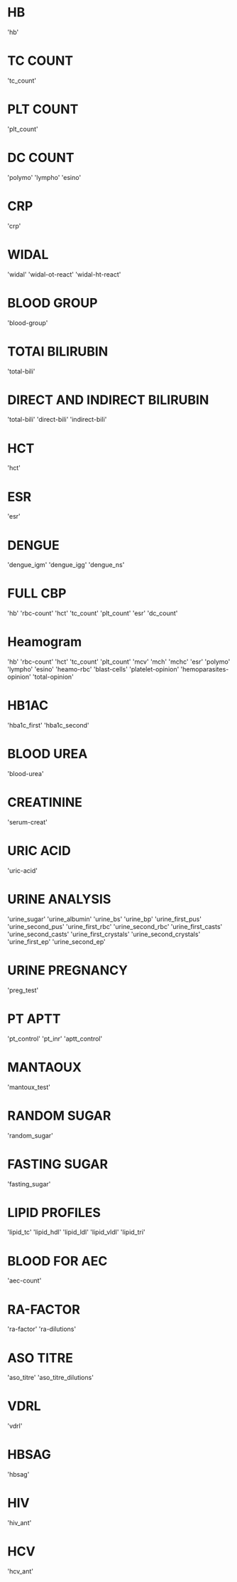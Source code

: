 # HB
'hb'

# TC COUNT
'tc_count'

# PLT COUNT
'plt_count'

# DC COUNT
'polymo'
'lympho'
'esino'

# CRP
'crp'

# WIDAL
'widal'
'widal-ot-react'
'widal-ht-react'

# BLOOD GROUP
'blood-group'

# TOTAl BILIRUBIN
'total-bili'

# DIRECT AND INDIRECT BILIRUBIN
'total-bili'
'direct-bili'
'indirect-bili'


# HCT 
'hct'

# ESR
'esr'

# DENGUE
'dengue_igm'
'dengue_igg'
'dengue_ns'


# FULL CBP
'hb'
'rbc-count'
'hct'
'tc_count'
'plt_count'
'esr'
'dc_count'


# Heamogram
'hb'
'rbc-count'
'hct'
'tc_count'
'plt_count'
'mcv'
'mch'
'mchc'
'esr'
'polymo'
'lympho'
'esino'
'heamo-rbc'
'blast-cells'
'platelet-opinion'
'hemoparasites-opinion'
'total-opinion'

# HB1AC
'hba1c_first'
'hba1c_second'

# BLOOD UREA
'blood-urea'

# CREATININE
'serum-creat'

# URIC ACID
'uric-acid'

# URINE ANALYSIS
'urine_sugar'
'urine_albumin'
'urine_bs'
'urine_bp'
'urine_first_pus'
'urine_second_pus'
'urine_first_rbc'
'urine_second_rbc'
'urine_first_casts'
'urine_second_casts'
'urine_first_crystals'
'urine_second_crystals'
'urine_first_ep'
'urine_second_ep'


# URINE PREGNANCY
'preg_test'

# PT APTT
'pt_control'
'pt_inr'
'aptt_control'

# MANTAOUX
'mantoux_test'

# RANDOM SUGAR
'random_sugar'

# FASTING SUGAR
'fasting_sugar'

# LIPID PROFILES
'lipid_tc'
'lipid_hdl'
'lipid_ldl'
'lipid_vldl'
'lipid_tri'

# BLOOD FOR AEC
'aec-count'

# RA-FACTOR
'ra-factor'
'ra-dilutions'

# ASO TITRE
'aso_titre'
'aso_titre_dilutions'

# VDRL
'vdrl'

# HBSAG
'hbsag'

# HIV
'hiv_ant'

# HCV
'hcv_ant'